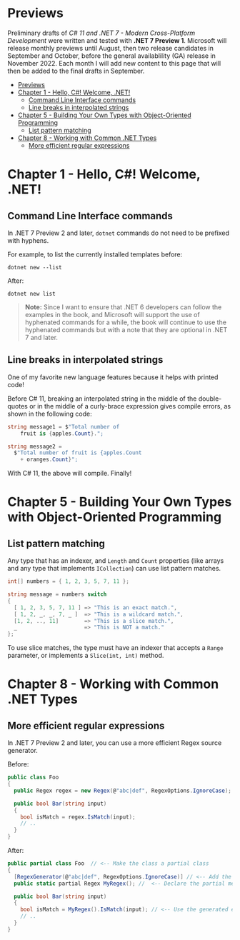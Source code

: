 # Previews

Preliminary drafts of *C# 11 and .NET 7 - Modern Cross-Platform Development* were written and tested with **.NET 7 Preview 1**. Microsoft will release monthly previews until August, then two release candidates in September and October, before the general availablility (GA) release in November 2022. Each month I will add new content to this page that will then be added to the final drafts in September.

- [Previews](#previews)
- [Chapter 1 - Hello, C#! Welcome, .NET!](#chapter-1---hello-c-welcome-net)
  - [Command Line Interface commands](#command-line-interface-commands)
  - [Line breaks in interpolated strings](#line-breaks-in-interpolated-strings)
- [Chapter 5 - Building Your Own Types with Object-Oriented Programming](#chapter-5---building-your-own-types-with-object-oriented-programming)
  - [List pattern matching](#list-pattern-matching)
- [Chapter 8 - Working with Common .NET Types](#chapter-8---working-with-common-net-types)
  - [More efficient regular expressions](#more-efficient-regular-expressions)

# Chapter 1 - Hello, C#! Welcome, .NET!

## Command Line Interface commands

In .NET 7 Preview 2 and later, `dotnet` commands do not need to be prefixed with hyphens.

For example, to list the currently installed templates before:

```
dotnet new --list
```

After:

```
dotnet new list
```

> **Note:** Since I want to ensure that .NET 6 developers can follow the examples in the book, and Microsoft will support the use of hyphenated commands for a while, the book will continue to use the hyphenated commands but with a note that they are optional in .NET 7 and later.

## Line breaks in interpolated strings

One of my favorite new language features because it helps with printed code!

Before C# 11, breaking an interpolated string in the middle of the double-quotes or in the middle of a curly-brace expression gives compile errors, as shown in the following code:

```cs
string message1 = $"Total number of 
    fruit is {apples.Count}.";

string message2 =
  $"Total number of fruit is {apples.Count 
    + oranges.Count}";
```

With C# 11, the above will compile. Finally!

# Chapter 5 - Building Your Own Types with Object-Oriented Programming

## List pattern matching

Any type that has an indexer, and `Length` and `Count` properties (like arrays and any type that implements `ICollection`) can use list pattern matches.

```cs
int[] numbers = { 1, 2, 3, 5, 7, 11 };

string message = numbers switch
{
  [ 1, 2, 3, 5, 7, 11 ] => "This is an exact match.",
  [ 1, 2, _, _, 7, _ ]  => "This is a wildcard match.",
  [1, 2, .., 11]        => "This is a slice match.",
  _                     => "This is NOT a match." 
};
```

To use slice matches, the type must have an indexer that accepts a `Range` parameter, or implements a `Slice(int, int)` method.

# Chapter 8 - Working with Common .NET Types

## More efficient regular expressions

In .NET 7 Preview 2 and later, you can use a more efficient Regex source generator.

Before:

```cs
public class Foo
{
  public Regex regex = new Regex(@"abc|def", RegexOptions.IgnoreCase);

  public bool Bar(string input)
  {
    bool isMatch = regex.IsMatch(input);
    // ..
  }
}
```

After:

```cs
public partial class Foo  // <-- Make the class a partial class
{
  [RegexGenerator(@"abc|def", RegexOptions.IgnoreCase)] // <-- Add the RegexGenerator attribute and pass in your pattern and options
  public static partial Regex MyRegex(); //  <-- Declare the partial method, which will be implemented by the source generator

  public bool Bar(string input)
  {
    bool isMatch = MyRegex().IsMatch(input); // <-- Use the generated engine by invoking the partial method.
    // ..
  }
}
```
